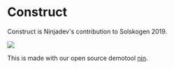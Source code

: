 Construct
===

Construct is Ninjadev's contribution to Solskogen 2019.

![](screenshot.png)

This is made with our open source demotool [nin](https://github.com/ninjadev/nin).
